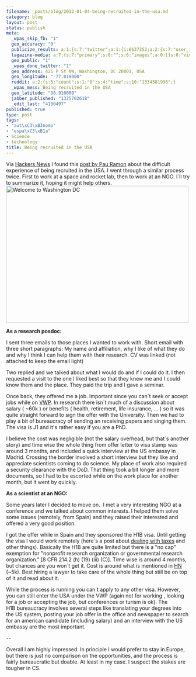 ```yaml
--- 
filename: _posts/blog/2012-01-04-being-recruited-in-the-usa.md
category: blog
layout: post
status: publish
meta: 
  _wpas_skip_fb: "1"
  geo_accuracy: "0"
  publicize_results: a:1:{s:7:"twitter";a:1:{i:6637352;a:2:{s:7:"user_id";s:8:"brunosan";s:7:"post_id";s:18:"154634112102174720";}}}
  tagazine-media: a:7:{s:7:"primary";s:0:"";s:6:"images";a:0:{}s:6:"videos";a:0:{}s:11:"image_count";s:1:"0";s:6:"author";s:7:"4180497";s:7:"blog_id";s:7:"8438084";s:9:"mod_stamp";s:19:"2012-01-04 18:55:47";}
  geo_public: "1"
  _wpas_done_twitter: "1"
  geo_address: 425 P St NW, Washington, DC 20001, USA
  geo_longitude: "-77.018000"
  reddit: a:2:{s:5:"count";s:1:"0";s:4:"time";s:10:"1334581996";}
  _wpas_mess: Being recruited in the USA
  geo_latitude: "38.910000"
  jabber_published: "1325702618"
  _edit_last: "4180497"
published: true
type: post
tags: 
- "aut\xC3\xB3nomo"
- "espa\xC3\xB1a"
- Science
- technology
title: Being recruited in the USA
---
```

<p style="text-align:left;">Via <a href="http://news.ycombinator.com/item?id=3424862">Hackers News</a> I found this <a href="http://pau.calepin.co/being-recruited-in-the-usa.html">post by Pau Ramon</a> about the difficult experience of being recruited in the USA. I went through a similar process twice. First to work at a space and rocket lab, then to work at an NGO. I´ll try to summarize it, hoping it might help others.
<a title="Welcome to Washington DC by brunosan, on Flickr" href="http://www.flickr.com/photos/nasonurb/6526189907/"><img class="aligncenter" src="http://farm8.staticflickr.com/7006/6526189907_269d60b4b8.jpg" alt="Welcome to Washington DC" width="500" height="375" /></a>
<!--more--></p>
<strong>As a research posdoc:</strong>

I sent three emails to those places I wanted to work with. Short email with three short paragraphs: My name and affiliation, why I like of what they do and why I think I can help them with their research. CV was linked (not attached to keep the email light)

Two replied and we talked about what I would do and if I could do it. I then requested a visit to the one I liked best so that they knew me and I could know them and the place. They paid the trip and I gave a seminar.

Once back, they offered me a job. Important since you can´t seek or accept jobs while on <a href="http://travel.state.gov/visa/temp/without/without_1990.html">VWP</a>. In research there isn´t much of a discussion about salary ( ~60k ) or benefits ( health, retirement, life insurance, ... ) so it was quite straight forward to sign the offer with the University. Then we had to play a bit of bureaucracy of sending an receiving papers and singing them. The visa is J1 and it's rather easy if you are a PhD.

I believe the cost was negligible (not the salary overhead, but that´s another story) and time wise the whole thing from offer letter to visa stamp was around 3 months, and included a quick interview at the US embassy in Madrid. Crossing the border involved a short interview but they like and appreciate scientists coming to do science. My place of work also required a security clearance with the DoD. That thing took a bit longer and more documents, so I had to be escorted while on the work place for another month, but it went by quickly.

<strong>As a scientist at an NGO:</strong>

Some years later I decided to move on.  I met a very interesting NGO at a conference and we talked about common interests. I helped them solve some issues (remotely, from Spain) and they raised their interested and offered a very good position.

I got the offer while in Spain and they sponsored the H1B visa. Until getting the visa I would work remotely (here´s a post about <a href="/2011/04/04/soy-profesional/">dealing with taxes</a> and other things). Basically the H1B are quite limited but there is a "no cap" exemption for "nonprofit research organization or governmental research organization." [8 CFR 214.2 (h) (19) (iii) (C)]. Time wise is around 4 months, but chances are you won´t get it. Cost is around what is mentioned in <a href="http://news.ycombinator.com/item?id=3424862">HN</a> (~5k). Best hiring a lawyer to take care of the whole thing but still be on top of it and read about it.

While the process is running you can´t apply to any other visa. However, you can still enter the USA under the VWP (again not for working , looking for a job or accepting the job, but conferences or turism is ok). The H1B bureaucracy involves several steps like translating your degrees into the US system, posting your job offer in the office and newspaper to search for an american candidate (including salary) and an interview with the US embassy are the most important.

--

Overall I am highly impressed. In principle I would prefer to stay in Europe, but there is just no comparison on the opportunities, and the process is fairly bureaucratic but doable. At least in my case. I suspect the stakes are tougher in CS.
